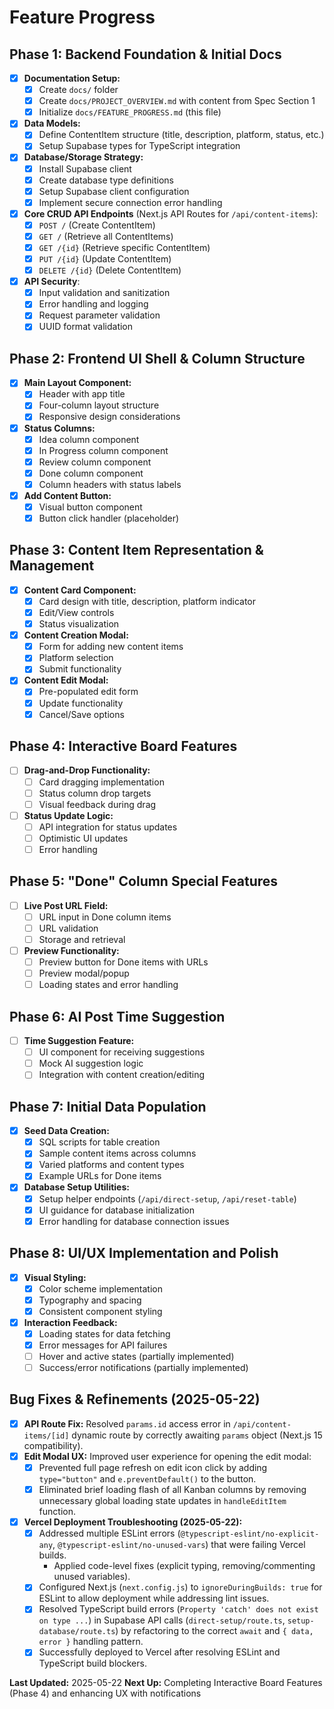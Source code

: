 # Feature Progress

## Phase 1: Backend Foundation & Initial Docs
- [x] **Documentation Setup:**
  - [x] Create `docs/` folder
  - [x] Create `docs/PROJECT_OVERVIEW.md` with content from Spec Section 1
  - [x] Initialize `docs/FEATURE_PROGRESS.md` (this file)
- [x] **Data Models:**
  - [x] Define ContentItem structure (title, description, platform, status, etc.)
  - [x] Setup Supabase types for TypeScript integration
- [x] **Database/Storage Strategy:**
  - [x] Install Supabase client
  - [x] Create database type definitions
  - [x] Setup Supabase client configuration
  - [x] Implement secure connection error handling
- [x] **Core CRUD API Endpoints** (Next.js API Routes for `/api/content-items`):
  - [x] `POST /` (Create ContentItem)
  - [x] `GET /` (Retrieve all ContentItems)
  - [x] `GET /{id}` (Retrieve specific ContentItem)
  - [x] `PUT /{id}` (Update ContentItem)
  - [x] `DELETE /{id}` (Delete ContentItem)
- [x] **API Security**:
  - [x] Input validation and sanitization
  - [x] Error handling and logging
  - [x] Request parameter validation
  - [x] UUID format validation

## Phase 2: Frontend UI Shell & Column Structure
- [x] **Main Layout Component:**
  - [x] Header with app title
  - [x] Four-column layout structure
  - [x] Responsive design considerations
- [x] **Status Columns:**
  - [x] Idea column component
  - [x] In Progress column component
  - [x] Review column component
  - [x] Done column component
  - [x] Column headers with status labels
- [x] **Add Content Button:**
  - [x] Visual button component
  - [x] Button click handler (placeholder)

## Phase 3: Content Item Representation & Management
- [x] **Content Card Component:**
  - [x] Card design with title, description, platform indicator
  - [x] Edit/View controls
  - [x] Status visualization
- [x] **Content Creation Modal:**
  - [x] Form for adding new content items
  - [x] Platform selection
  - [x] Submit functionality
- [x] **Content Edit Modal:**
  - [x] Pre-populated edit form
  - [x] Update functionality
  - [x] Cancel/Save options

## Phase 4: Interactive Board Features
- [ ] **Drag-and-Drop Functionality:**
  - [ ] Card dragging implementation
  - [ ] Status column drop targets
  - [ ] Visual feedback during drag
- [ ] **Status Update Logic:**
  - [ ] API integration for status updates
  - [ ] Optimistic UI updates
  - [ ] Error handling

## Phase 5: "Done" Column Special Features
- [ ] **Live Post URL Field:**
  - [ ] URL input in Done column items
  - [ ] URL validation
  - [ ] Storage and retrieval
- [ ] **Preview Functionality:**
  - [ ] Preview button for Done items with URLs
  - [ ] Preview modal/popup
  - [ ] Loading states and error handling

## Phase 6: AI Post Time Suggestion
- [ ] **Time Suggestion Feature:**
  - [ ] UI component for receiving suggestions
  - [ ] Mock AI suggestion logic
  - [ ] Integration with content creation/editing

## Phase 7: Initial Data Population
- [x] **Seed Data Creation:**
  - [x] SQL scripts for table creation
  - [x] Sample content items across columns
  - [x] Varied platforms and content types
  - [x] Example URLs for Done items
- [x] **Database Setup Utilities:**
  - [x] Setup helper endpoints (`/api/direct-setup`, `/api/reset-table`)
  - [x] UI guidance for database initialization
  - [x] Error handling for database connection issues

## Phase 8: UI/UX Implementation and Polish
- [x] **Visual Styling:**
  - [x] Color scheme implementation
  - [x] Typography and spacing
  - [x] Consistent component styling
- [x] **Interaction Feedback:**
  - [x] Loading states for data fetching
  - [x] Error messages for API failures
  - [ ] Hover and active states (partially implemented)
  - [ ] Success/error notifications (partially implemented)

## Bug Fixes & Refinements (2025-05-22)
- [x] **API Route Fix:** Resolved `params.id` access error in `/api/content-items/[id]` dynamic route by correctly awaiting `params` object (Next.js 15 compatibility).
- [x] **Edit Modal UX:** Improved user experience for opening the edit modal:
  - [x] Prevented full page refresh on edit icon click by adding `type="button"` and `e.preventDefault()` to the button.
  - [x] Eliminated brief loading flash of all Kanban columns by removing unnecessary global loading state updates in `handleEditItem` function.

- [x] **Vercel Deployment Troubleshooting (2025-05-22):**
  - [x] Addressed multiple ESLint errors (`@typescript-eslint/no-explicit-any`, `@typescript-eslint/no-unused-vars`) that were failing Vercel builds.
    - Applied code-level fixes (explicit typing, removing/commenting unused variables).
  - [x] Configured Next.js (`next.config.js`) to `ignoreDuringBuilds: true` for ESLint to allow deployment while addressing lint issues.
  - [x] Resolved TypeScript build errors (`Property 'catch' does not exist on type ...`) in Supabase API calls (`direct-setup/route.ts`, `setup-database/route.ts`) by refactoring to the correct `await` and `{ data, error }` handling pattern.
  - [x] Successfully deployed to Vercel after resolving ESLint and TypeScript build blockers.

**Last Updated:** 2025-05-22
**Next Up:** Completing Interactive Board Features (Phase 4) and enhancing UX with notifications 